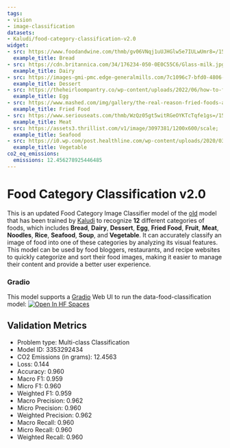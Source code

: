 ```yaml
---
tags:
- vision
- image-classification
datasets:
- Kaludi/food-category-classification-v2.0
widget:
- src: https://www.foodandwine.com/thmb/gv06VNqj1uUJHGlw5e7IULwUmr8=/1500x0/filters:no_upscale():max_bytes(150000):strip_icc()/2012-r-xl-vegetable-sandwich-with-dill-sauce-2000-0984c1b513ae4af396aee039afa5e38c.jpg
  example_title: Bread
- src: https://cdn.britannica.com/34/176234-050-0E0C55C6/Glass-milk.jpg
  example_title: Dairy
- src: https://images-gmi-pmc.edge-generalmills.com/7c1096c7-bfd0-4806-a794-1d3001fe0063.jpg
  example_title: Dessert
- src: https://theheirloompantry.co/wp-content/uploads/2022/06/how-to-fry-eggs-perfectly-in-4-ways-the-heirloom-pantry.jpg
  example_title: Egg
- src: https://www.mashed.com/img/gallery/the-real-reason-fried-foods-are-so-popular-right-now/l-intro-1650327494.jpg
  example_title: Fried Food
- src: https://www.seriouseats.com/thmb/WzQz05gt5witRGeOYKTcTqfe1gs=/1500x0/filters:no_upscale():max_bytes(150000):strip_icc()/butter-basted-pan-seared-steaks-recipe-hero-06-03b1131c58524be2bd6c9851a2fbdbc3.jpg
  example_title: Meat
- src: https://assets3.thrillist.com/v1/image/3097381/1200x600/scale;
  example_title: Seafood
- src: https://i0.wp.com/post.healthline.com/wp-content/uploads/2020/03/romaine-lettuce-1296x728-body.jpg?w=1155&h=1528
  example_title: Vegetable
co2_eq_emissions:
  emissions: 12.456278925446485
---
```


# Food Category Classification v2.0

This is an updated Food Category Image Classifier model of the [old](https://huggingface.co/Kaludi/food-category-classification) model that has been trained by [Kaludi](https://huggingface.co/Kaludi) to recognize **12** different categories of foods, which includes **Bread**, **Dairy**, **Dessert**, **Egg**, **Fried Food**, **Fruit**, **Meat**, **Noodles**, **Rice**, **Seafood**, **Soup**, and **Vegetable**. It can accurately classify an image of food into one of these categories by analyzing its visual features. This model can be used by food bloggers, restaurants, and recipe websites to quickly categorize and sort their food images, making it easier to manage their content and provide a better user experience.

### Gradio

This model supports a [Gradio](https://github.com/gradio-app/gradio) Web UI to run the data-food-classification model:
[![Open In HF Spaces](https://camo.githubusercontent.com/00380c35e60d6b04be65d3d94a58332be5cc93779f630bcdfc18ab9a3a7d3388/68747470733a2f2f696d672e736869656c64732e696f2f62616467652f25463025394625413425393725323048756767696e67253230466163652d5370616365732d626c7565)](https://huggingface.co/spaces/Kaludi/Food-Category-Classification_V2_App)


## Validation Metrics
- Problem type: Multi-class Classification
- Model ID: 3353292434
- CO2 Emissions (in grams): 12.4563
- Loss: 0.144
- Accuracy: 0.960
- Macro F1: 0.959
- Micro F1: 0.960
- Weighted F1: 0.959
- Macro Precision: 0.962
- Micro Precision: 0.960
- Weighted Precision: 0.962
- Macro Recall: 0.960
- Micro Recall: 0.960
- Weighted Recall: 0.960